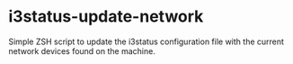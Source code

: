 i3status-update-network
=======================

Simple ZSH script to update the i3status configuration file with the current network
devices found on the machine.
